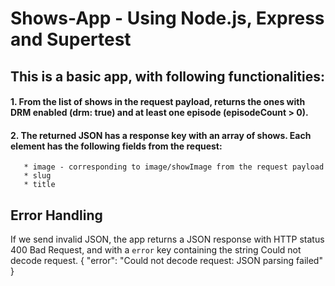 # Shows-App - Using Node.js, Express and Supertest

## This is a basic app, with following functionalities:

#### 1. From the list of shows in the request payload, returns the ones with DRM enabled (drm: true) and at least one episode (episodeCount > 0).

#### 2. The returned JSON has a response key with an array of shows. Each element has the following fields from the request:
       * image - corresponding to image/showImage from the request payload
       * slug
       * title

## Error Handling
If we send invalid JSON, the app returns a JSON response with HTTP status 400 Bad Request, and with a `error` key containing the string Could not decode request.
{
    "error": "Could not decode request: JSON parsing failed"
}

